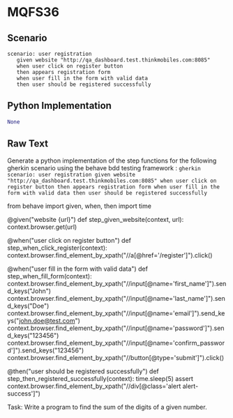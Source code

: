 # MQFS36
## Scenario
```gherkin
scenario: user registration 
   given website "http://qa_dashboard.test.thinkmobiles.com:8085" 
   when user click on register button 
   then appears registration form 
   when user fill in the form with valid data 
   then user should be registered successfully
```


## Python Implementation
```python
None
```


## Raw Text
Generate a python implementation of the step functions for the following gherkin scenario using the behave bdd testing framework : ```gherkin scenario: user registration given website "http://qa_dashboard.test.thinkmobiles.com:8085" when user click on register button then appears registration form when user fill in the form with valid data then user should be registered successfully ```



from behave import given, when, then
import time

@given("website {url}")
def step_given_website(context, url):
    context.browser.get(url)

@when("user click on register button")
def step_when_click_register(context):
    context.browser.find_element_by_xpath("//a[@href='/register']").click()

@when("user fill in the form with valid data")
def step_when_fill_form(context):
    context.browser.find_element_by_xpath("//input[@name='first_name']").send_keys("John")
    context.browser.find_element_by_xpath("//input[@name='last_name']").send_keys("Doe")
    context.browser.find_element_by_xpath("//input[@name='email']").send_keys("john.doe@test.com")
    context.browser.find_element_by_xpath("//input[@name='password']").send_keys("123456")
    context.browser.find_element_by_xpath("//input[@name='confirm_password']").send_keys("123456")
    context.browser.find_element_by_xpath("//button[@type='submit']").click()

@then("user should be registered successfully")
def step_then_registered_successfully(context):
    time.sleep(5)
    assert context.browser.find_element_by_xpath("//div[@class='alert alert-success']")

Task: Write a program to find the sum of the digits of a given number.
